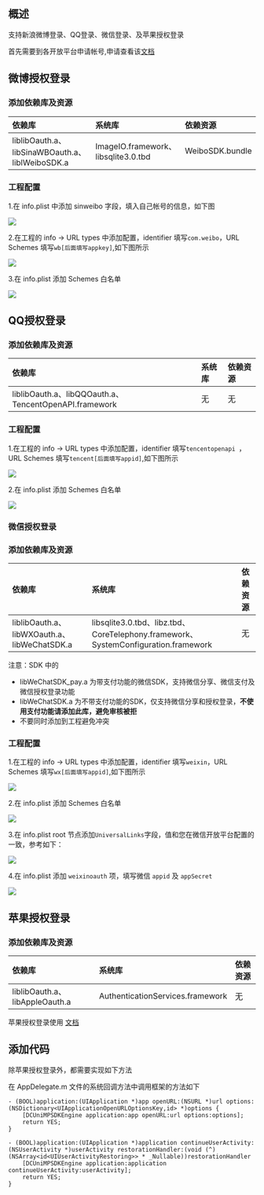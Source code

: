 ## 概述
支持新浪微博登录、QQ登录、微信登录、及苹果授权登录

首先需要到各开放平台申请帐号,申请查看该[文档](http://ask.dcloud.net.cn/article/36)

## 微博授权登录

### 添加依赖库及资源

|依赖库|系统库|依赖资源|
|:--|:--|:--|
|liblibOauth.a、libSinaWBOauth.a、liblWeiboSDK.a|ImageIO.framework、libsqlite3.0.tbd|WeiboSDK.bundle|

### 工程配置

1.在 info.plist 中添加 sinweibo 字段，填入自己帐号的信息，如下图

![](https://img-cdn-qiniu.dcloud.net.cn/uploads/article/20150203/02e43567316bd7b11b7228a5c29121cf.png)

2.在工程的 info -> URL types 中添加配置，identifier 填写`com.weibo`，URL Schemes 填写`wb[后面填写appkey]`,如下图所示

![](https://img.cdn.aliyun.dcloud.net.cn/nativedocs/5SDKiOS/share/shareweibo1.png)

3.在 info.plist 添加 Schemes 白名单

![](https://img-cdn-qiniu.dcloud.net.cn/uploads/article/20151222/9637d63385bc52fee7cdfd45ee3aee55.png)



## QQ授权登录

### 添加依赖库及资源

|依赖库|系统库|依赖资源|
|:--|:--|:--|
|liblibOauth.a、libQQOauth.a、TencentOpenAPI.framework|无|无|

### 工程配置

1.在工程的 info -> URL types 中添加配置，identifier 填写`tencentopenapi `，URL Schemes 填写`tencent[后面填写appid]`,如下图所示

![](https://img.cdn.aliyun.dcloud.net.cn/nativedocs/5SDKiOS/share/shareqq1.png)

2.在 info.plist 添加 Schemes 白名单

![](https://img-cdn-qiniu.dcloud.net.cn/uploads/article/20150929/9f59a997933e98849dad6289c83cce9d.png)

### 微信授权登录

### 添加依赖库及资源

|依赖库|系统库|依赖资源|
|:--|:--|:--|
|liblibOauth.a、libWXOauth.a、libWeChatSDK.a|libsqlite3.0.tbd、libz.tbd、CoreTelephony.framework、SystemConfiguration.framework|无|

注意：SDK 中的 

- libWeChatSDK_pay.a 为带支付功能的微信SDK，支持微信分享、微信支付及微信授权登录功能
- libWeChatSDK.a 为不带支付功能的SDK，仅支持微信分享和授权登录，**不使用支付功能请添加此库，避免审核被拒**
- 不要同时添加到工程避免冲突

### 工程配置

1.在工程的 info -> URL types 中添加配置，identifier 填写`weixin`，URL Schemes 填写`wx[后面填写appid]`,如下图所示

![](https://img.cdn.aliyun.dcloud.net.cn/nativedocs/5SDKiOS/share/shareWeixin1.png)

2.在 info.plist 添加 Schemes 白名单

![](https://img-cdn-qiniu.dcloud.net.cn/uploads/article/20191203/7bc7afb901b0c2a7b8f057be5cc81a89.png)

3.在 info.plist root 节点添加`UniversalLinks`字段，值和您在微信开放平台配置的一致，参考如下：

![](https://img-cdn-qiniu.dcloud.net.cn/uploads/article/20191016/dfc79b582f04429a83bc2640ec26b2e2.png)

4.在 info.plist 添加 `weixinoauth` 项，填写微信 `appid` 及 `appSecret`

![](https://img-cdn-qiniu.dcloud.net.cn/uploads/article/20150817/fe4930ae149b7393e9ce828662550d9b.png)

## 苹果授权登录

### 添加依赖库及资源

|依赖库|系统库|依赖资源|
|:--|:--|:--|
|liblibOauth.a、libAppleOauth.a|AuthenticationServices.framework|无|

苹果授权登录使用 [文档](https://ask.dcloud.net.cn/article/36651)

## 添加代码

除苹果授权登录外，都需要实现如下方法

在 AppDelegate.m 文件的系统回调方法中调用框架的方法如下


```
- (BOOL)application:(UIApplication *)app openURL:(NSURL *)url options:(NSDictionary<UIApplicationOpenURLOptionsKey,id> *)options {
    [DCUniMPSDKEngine application:app openURL:url options:options];
    return YES;
}

- (BOOL)application:(UIApplication *)application continueUserActivity:(NSUserActivity *)userActivity restorationHandler:(void (^)(NSArray<id<UIUserActivityRestoring>> * _Nullable))restorationHandler 
    [DCUniMPSDKEngine application:application continueUserActivity:userActivity];
    return YES;
}
```
